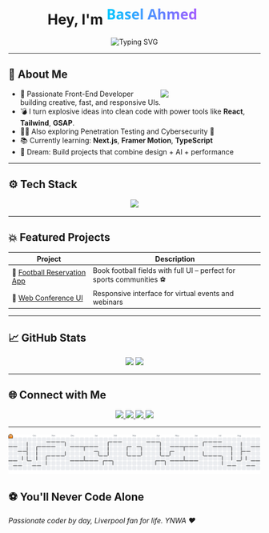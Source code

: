 <!-- 🚀 Basel Ahmed | You'll Never Code Alone -->

<h1 align="center">
  Hey, I'm <svg width="230" height="40">
  <defs>
    <linearGradient id="grad1" x1="0%" y1="0%" x2="100%" y2="0%">
      <stop offset="0%" style="stop-color:#00c8ff;stop-opacity:1" />
      <stop offset="100%" style="stop-color:#a259ff;stop-opacity:1" />
    </linearGradient>
  </defs>
  <text x="0" y="30" fill="url(#grad1)" font-size="28" font-family="Segoe UI, sans-serif" font-weight="bold">Basel Ahmed</text>
</svg>

</h1>

<p align="center">
  <img src="https://readme-typing-svg.demolab.com?font=Fira+Code&size=24&pause=1000&color=a259ff&center=true&vCenter=true&width=700&lines=You'll+Never+Code+Alone;Front-End+Developer+%F0%9F%8C%90;Penetration+Tester+%F0%9F%94%92;Explosive+Ideas+into+Code+%F0%9F%92%A5;Software+Engineer+%F0%9F%92%BB" alt="Typing SVG" />
</p>



---

## 🚀 About Me

<img align="right" src="https://media.giphy.com/media/L8K62iTDkzGX6/giphy.gif" width="200"/>

- 🎯 Passionate Front-End Developer building creative, fast, and responsive UIs.
- 💣 I turn explosive ideas into clean code with power tools like **React**, **Tailwind**, **GSAP**.
- 🕵️‍♂️ Also exploring Penetration Testing and Cybersecurity 🔐
- 📚 Currently learning: **Next.js**, **Framer Motion**, **TypeScript**
- 🧠 Dream: Build projects that combine design + AI + performance

---

## ⚙️ Tech Stack

<p align="center">
  <img src="https://skillicons.dev/icons?i=html,css,js,ts,react,tailwind,bootstrap,figma,git,github,vscode,nodejs,photoshop" />
</p>

---

## 💥 Featured Projects

| Project | Description |
|--------|-------------|
| 🔗 [Football Reservation App](https://github.com/Basel-Ahmed-TECH/football-reservation-app) | Book football fields with full UI – perfect for sports communities ⚽ |
| 🔗 [Web Conference UI](https://github.com/Basel-Ahmed-TECH/web-conference-ui) | Responsive interface for virtual events and webinars |

---

## 📈 GitHub Stats

<p align="center">
  <img src="https://github-readme-stats.vercel.app/api?username=Basel-Ahmed-TECH&show_icons=true&theme=tokyonight&hide_border=true" width="47%"/>
  <img src="https://github-readme-streak-stats.herokuapp.com?user=Basel-Ahmed-TECH&theme=tokyonight&hide_border=true" width="47%"/>
</p>

---

## 🌐 Connect with Me

<p align="center">
  <a href="https://linkedin.com/in/basel-ahmed-tech" target="_blank">
    <img src="https://img.shields.io/badge/LinkedIn-Basel_Ahmed-0077B5?style=for-the-badge&logo=linkedin&logoColor=white"/>
  </a>
  <a href="mailto:basel.tech.dev.cs@gmail.com">
    <img src="https://img.shields.io/badge/Gmail-Tech.Dev.CS-EA4335?style=for-the-badge&logo=gmail&logoColor=white"/>
  </a>
  <a href="mailto:basel.ahmed.vs2000@gmail.com">
    <img src="https://img.shields.io/badge/Gmail-VS2000-EA4335?style=for-the-badge&logo=gmail&logoColor=white"/>
  </a>
  <a href="mailto:basel.ahmed.cs@gmail.com">
    <img src="https://img.shields.io/badge/Gmail-CS.Egypt-EA4335?style=for-the-badge&logo=gmail&logoColor=white"/>
  </a>
</p>

---

<picture>
  <source media="(prefers-color-scheme: dark)" srcset="https://raw.githubusercontent.com/YousryEssam/YousryEssam/output/pacman-contribution-graph-dark.svg">
  <source media="(prefers-color-scheme: light)" srcset="https://raw.githubusercontent.com/YousryEssam/YousryEssam/output/pacman-contribution-graph.svg">
  <img alt="pacman contribution graph" src="https://raw.githubusercontent.com/YousryEssam/YousryEssam/output/pacman-contribution-graph.svg">
</picture>



## ⚽ You'll Never Code Alone

<p align="center">

  <i>Passionate coder by day, Liverpool fan for life. YNWA ❤️</i>
</p>


